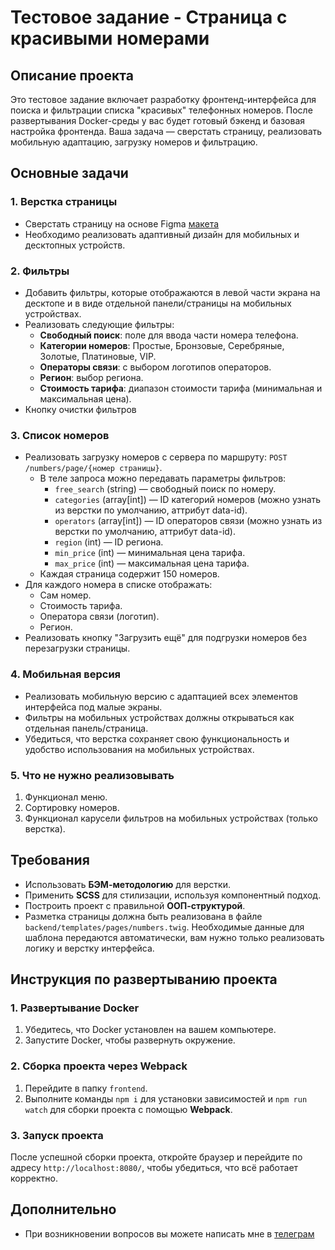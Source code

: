 # Тестовое задание - Страница с красивыми номерами

## Описание проекта

Это тестовое задание включает разработку фронтенд-интерфейса для поиска и фильтрации списка "красивых" телефонных номеров. После развертывания Docker-среды у вас будет готовый бэкенд и базовая настройка фронтенда. Ваша задача — сверстать страницу, реализовать мобильную адаптацию, загрузку номеров и фильтрацию.

## Основные задачи

### 1. Верстка страницы

- Сверстать страницу на основе Figma [макета](https://www.figma.com/design/wdrDPrqmUp0AO6VO2WPVW7/%D0%A2%D0%B5%D1%81%D1%82%D0%BE%D0%B2%D0%BE%D0%B5?node-id=0-1&node-type=canvas)
- Необходимо реализовать адаптивный дизайн для мобильных и десктопных устройств.

### 2. Фильтры

- Добавить фильтры, которые отображаются в левой части экрана на десктопе и в виде отдельной панели/страницы на мобильных устройствах.
- Реализовать следующие фильтры:
  - **Свободный поиск**: поле для ввода части номера телефона.
  - **Категории номеров**: Простые, Бронзовые, Серебряные, Золотые, Платиновые, VIP.
  - **Операторы связи**: с выбором логотипов операторов.
  - **Регион**: выбор региона.
  - **Стоимость тарифа**: диапазон стоимости тарифа (минимальная и максимальная цена).
- Кнопку очистки фильтров

### 3. Список номеров

- Реализовать загрузку номеров с сервера по маршруту: `POST /numbers/page/{номер страницы}`.
  - В теле запроса можно передавать параметры фильтров:
    - `free_search` (string) — свободный поиск по номеру.
    - `categories` (array[int]) — ID категорий номеров (можно узнать из верстки по умолчанию, аттрибут data-id).
    - `operators` (array[int]) — ID операторов связи (можно узнать из верстки по умолчанию, аттрибут data-id).
    - `region` (int) — ID региона.
    - `min_price` (int) — минимальная цена тарифа.
    - `max_price` (int) — максимальная цена тарифа.
  - Каждая страница содержит 150 номеров.
- Для каждого номера в списке отображать:
  - Сам номер.
  - Стоимость тарифа.
  - Оператора связи (логотип).
  - Регион.
- Реализовать кнопку "Загрузить ещё" для подгрузки номеров без перезагрузки страницы.

### 4. Мобильная версия

- Реализовать мобильную версию с адаптацией всех элементов интерфейса под малые экраны.
- Фильтры на мобильных устройствах должны открываться как отдельная панель/страница.
- Убедиться, что верстка сохраняет свою функциональность и удобство использования на мобильных устройствах.

### 5. Что не нужно реализовывать

1. Функционал меню.
2. Сортировку номеров.
3. Функционал карусели фильтров на мобильных устройствах (только верстка).

## Требования

- Использовать **БЭМ-методологию** для верстки.
- Применить **SCSS** для стилизации, используя компонентный подход.
- Построить проект с правильной **ООП-структурой**.
- Разметка страницы должна быть реализована в файле `backend/templates/pages/numbers.twig`. Необходимые данные для шаблона передаются автоматически, вам нужно только реализовать логику и верстку интерфейса.

## Инструкция по развертыванию проекта

### 1. Развертывание Docker

1. Убедитесь, что Docker установлен на вашем компьютере.
2. Запустите Docker, чтобы развернуть окружение.

### 2. Сборка проекта через Webpack

1. Перейдите в папку `frontend`.
2. Выполните команды `npm i` для установки зависимостей и `npm run watch` для сборки проекта с помощью **Webpack**.

### 3. Запуск проекта

После успешной сборки проекта, откройте браузер и перейдите по адресу `http://localhost:8080/`, чтобы убедиться, что всё работает корректно.

## Дополнительно

- При возникновении вопросов вы можете написать мне в [телеграм](https://t.me/molodoydurov)
